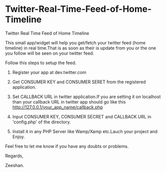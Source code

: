 Twitter-Real-Time-Feed-of-Home-Timeline
=======================================

Twitter Real Time Feed of Home Timeline

This small app/widget will help you get/fetch your twitter feed (home timeline) in real time.That is as soon as their is update from you or the one you follow will be seen on your twitter feed.

Follow this steps to setup the feed.

1) Register your app at dev.twitter.com

2) Get CONSUMER KEY and CONSUMER SERET from the registered application.

3) Set CALLBACK URL in twitter application.If you are setting it on localhost than your callback URL in twitter app should    go like this http://127.0.0.1/your_app_name/callback.php

4) Input CONSUMER KEY, CONSUMER SECRET and CALLBACK URL in 'config.php' of the directory.

5) Install it in any PHP Server like Wamp/Xamp etc.Lauch your project and Enjoy.

Feel free to let me know if you have any doubts or problems.


Regards,

Zeeshan.
